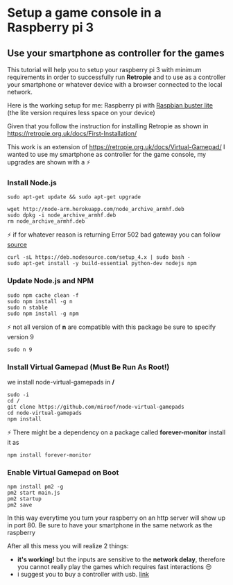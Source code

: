 # Setup a game console in a Raspberry pi 3 
## Use your smartphone as controller for the games
This tutorial will help you to setup your raspberry pi 3 with minimum requirements in order to successfully run **Retropie** and to use as a controller your smartphone or whatever device with a browser connected to the local network.

Here is the working setup for me:
Raspberry pi with [Raspbian buster lite](https://www.raspberrypi.org/downloads/raspbian/) (the lite version requires less space on your device)

Given that you follow the instruction for installing Retropie as shown in https://retropie.org.uk/docs/First-Installation/


This work is an extension of https://retropie.org.uk/docs/Virtual-Gamepad/
I wanted to use my smartphone as controller for the game console, my upgrades are shown with a :zap:

### Install Node.js
```sudo apt-get update && sudo apt-get upgrade```

```
wget http://node-arm.herokuapp.com/node_archive_armhf.deb
sudo dpkg -i node_archive_armhf.deb
rm node_archive_armhf.deb
```
:zap: if for whatever reason is returning Error 502 bad gateway you can follow [source](https://www.raspberrypi.org/forums/viewtopic.php?t=130217)

```
curl -sL https://deb.nodesource.com/setup_4.x | sudo bash -
sudo apt-get install -y build-essential python-dev nodejs npm
```

### Update Node.js and NPM
```
sudo npm cache clean -f
sudo npm install -g n
sudo n stable
sudo npm install -g npm
```
:zap: not all version of **n** are compatible with this package be sure to specify version 9

`sudo n 9`

### Install Virtual Gamepad (Must Be Run As Root!)
we install node-virtual-gamepads in **/**
```
sudo -i
cd /
git clone https://github.com/miroof/node-virtual-gamepads
cd node-virtual-gamepads
npm install
```

:zap: There might be a dependency on a package called **forever-monitor** install it as

`npm install forever-monitor`

### Enable Virtual Gamepad on Boot

```
npm install pm2 -g
pm2 start main.js
pm2 startup
pm2 save
```

In this way everytime you turn your raspberry on an http server will show up in port 80.
Be sure to have your smartphone in the same network as the raspberry

After all this mess you will realize 2 things:
- **it's working!** but the inputs are sensitive to the **network delay**, therefore you cannot really play the games which requires fast interactions :unamused:
- i suggest you to buy a controller with usb. [link](https://www.androidcentral.com/best-raspberry-pi-controller)
